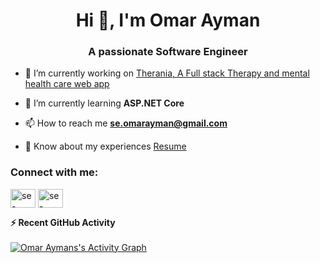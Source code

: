 <h1 align="center">Hi 👋, I'm Omar Ayman</h1>
<h3 align="center">A passionate Software Engineer</h3>

- 🔭 I’m currently working on [Therania, A Full stack Therapy and mental health care web app](https://github.com/se-omarayman/Therania)

- 🌱 I’m currently learning **ASP.NET Core**

- 📫 How to reach me **se.omarayman@gmail.com**

- 📄 Know about my experiences [Resume](https://drive.google.com/file/d/1ki6nNHxq9d_bAOiP63uVn9Ieu8cWV08k/view?usp=sharing)

<h3 align="left">Connect with me:</h3>
<p align="left">
<a href="https://linkedin.com/in/se-omarayman" target="blank"><img align="center" src="https://raw.githubusercontent.com/rahuldkjain/github-profile-readme-generator/master/src/images/icons/Social/linked-in-alt.svg" alt="se-omarayman" height="30" width="40" /></a>
<a href="https://www.leetcode.com/se-omarayman" target="blank"><img align="center" src="https://raw.githubusercontent.com/rahuldkjain/github-profile-readme-generator/master/src/images/icons/Social/leet-code.svg" alt="se-omarayman" height="30" width="40" /></a>
</p>

 <summary><b>⚡ Recent GitHub Activity</b></summary>
  <br/>
   <a href="https://github.com/se-omarayman"><img alt="Omar Aymans's Activity Graph" src="https://activity-graph.herokuapp.com/graph?username=se-omarayman&custom_title=Omar Ayman's%20Contribution%20Graph&theme=react-dark" /></a>
  <br/>
